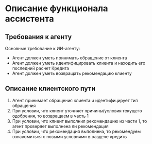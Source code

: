 # Описание функционала ассистента

## Требования к агенту 

Основные требование к ИИ-агенту:
- Агент должен уметь принимать обращение от клиента
- Aгент должен уметь идентифицировать клиента и находить его последний расчет Кредита
- Агент должен уметь возвращать рекомендацию клиенту

## Описание клиентского пути
1. Агент принимает обращения клиента и идентифицирует тип обращения
2. При условии, что клиент уточняет причины/условия текущего одобрения, то возвращаем в часть 1
3. При условии, что клиент выполнил рекомендацию из части 1, то агент проверяет выполнена ли рекомендация
4. При условии, что рекомендация выполнена, то рекомендуем ознакомиться с новыми условиями в разделе кредиты